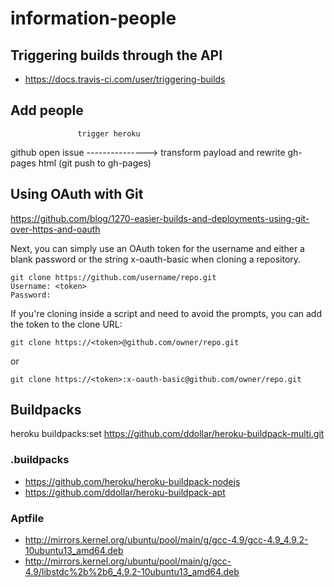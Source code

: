 # information-people

## Triggering builds through the API

* https://docs.travis-ci.com/user/triggering-builds

## Add people

                   trigger heroku
github open issue ---------------> transform payload and rewrite gh-pages html (git push to gh-pages)

## Using OAuth with Git

https://github.com/blog/1270-easier-builds-and-deployments-using-git-over-https-and-oauth

Next, you can simply use an OAuth token for the username and either a blank password or the string x-oauth-basic when cloning a repository.

```
git clone https://github.com/username/repo.git
Username: <token>
Password:
```

If you're cloning inside a script and need to avoid the prompts, you can add the token to the clone URL:

```
git clone https://<token>@github.com/owner/repo.git
```

or

```
git clone https://<token>:x-oauth-basic@github.com/owner/repo.git
```

## Buildpacks

heroku buildpacks:set https://github.com/ddollar/heroku-buildpack-multi.git

### .buildpacks

* https://github.com/heroku/heroku-buildpack-nodejs
* https://github.com/ddollar/heroku-buildpack-apt

### Aptfile

* http://mirrors.kernel.org/ubuntu/pool/main/g/gcc-4.9/gcc-4.9_4.9.2-10ubuntu13_amd64.deb
* http://mirrors.kernel.org/ubuntu/pool/main/g/gcc-4.9/libstdc%2b%2b6_4.9.2-10ubuntu13_amd64.deb
